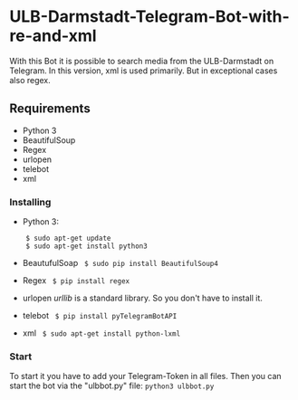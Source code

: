 # ULB-Darmstadt-Telegram-Bot-with-re-and-xml
With this Bot it is possible to search media from the ULB-Darmstadt on Telegram. In this version, xml is used primarily. But in exceptional cases also regex.

## Requirements
- Python 3
- BeautifulSoup
- Regex
- urlopen
- telebot
- xml

### Installing
- Python 3: 
```
    $ sudo apt-get update
    $ sudo apt-get install python3
```

- BeautufulSoap
` $ sudo pip install BeautifulSoup4`

- Regex
` $ pip install regex`

- urlopen _urllib_ is a standard library. So you don't have to install it.

- telebot
` $ pip install pyTelegramBotAPI`

- xml
` $ sudo apt-get install python-lxml`

### Start
To start it you have to add your Telegram-Token in all files. 
Then you can start the bot via the "ulbbot.py" file: `python3 ulbbot.py`

